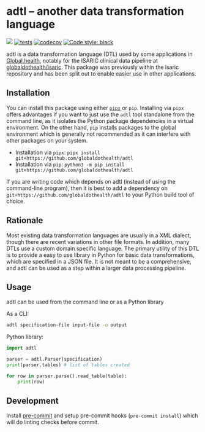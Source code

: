 # adtl – another data transformation language

[![](https://img.shields.io/badge/python-3.8+-blue.svg)](https://www.python.org/downloads/)
[![tests](https://github.com/globaldothealth/adtl/actions/workflows/tests.yml/badge.svg)](https://github.com/globaldothealth/adtl/actions/workflows/tests.yml)
[![codecov](https://codecov.io/gh/globaldothealth/adtl/branch/main/graph/badge.svg?token=QTD7HRR3TO)](https://codecov.io/gh/globaldothealth/adtl)
[![Code style: black](https://img.shields.io/badge/code%20style-black-000000.svg)](https://github.com/psf/black)


adtl is a data transformation language (DTL) used by some applications in
[Global.health](https://global.health), notably for the ISARIC clinical data pipeline at
[globaldothealth/isaric](https://github.com/globaldothealth/isaric). This package
was previously within the isaric repository and has been split out to enable
easier use in other applications.

## Installation

You can install this package using either [`pipx`](https://pypa.github.io/pipx/)
or `pip`. Installing via `pipx` offers advantages if you want to just use the
`adtl` tool standalone from the command line, as it isolates the Python
package dependencies in a virtual environment. On the other hand, `pip` installs
packages to the global environment which is generally not recommended as it
can interfere with other packages on your system.

* Installation via `pipx`: `pipx install git+https://github.com/globaldothealth/adtl`
* Installation via `pip`: `python3 -m pip install git+https://github.com/globaldothealth/adtl`

If you are writing code which depends on adtl (instead of using
the command-line program), then it is best to add a dependency on
`git+https://github.com/globaldothealth/adtl` to your Python build tool of
choice.

## Rationale

Most existing data transformation languages are usually in a XML dialect, though
there are recent variations in other file formats. In addition, many DTLs use a
custom domain specific language. The primary utility of this DTL is to provide a
easy to use library in Python for basic data transformations, which are
specified in a JSON file. It is not meant to be a comprehensive, and adtl can
be used as a step within a larger data processing pipeline.

## Usage

adtl can be used from the command line or as a Python library

As a CLI:
```bash
adtl specification-file input-file -o output
```

Python library:
```python
import adtl

parser = adtl.Parser(specification)
print(parser.tables) # list of tables created

for row in parser.parse().read_table(table):
    print(row)
```

## Development

Install [pre-commit](https://pre-commit.com) and setup pre-commit hooks (`pre-commit install`) which will do linting checks before commit.
